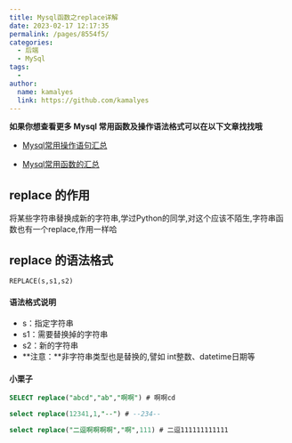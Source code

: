 ```yaml
---
title: Mysql函数之replace详解
date: 2023-02-17 12:17:35
permalink: /pages/8554f5/
categories:
  - 后端
  - MySql
tags:
  - 
author: 
  name: kamalyes
  link: https://github.com/kamalyes
---
```

**如果你想查看更多 Mysql 常用函数及操作语法格式可以在以下文章找找哦**

- [Mysql常用操作语句汇总](./59.Mysql常用操作语句汇总.md)

- [Mysql常用函数的汇总](./01.Mysql常用函数汇总.md)

replace 的作用
-----------

将某些字符串替换成新的字符串,学过Python的同学,对这个应该不陌生,字符串函数也有一个replace,作用一样哈

replace 的语法格式
-------------

```
REPLACE(s,s1,s2) 
```

#### 语法格式说明

*   s：指定字符串
*   s1：需要替换掉的字符串
*   s2：新的字符串
*   **注意：**非字符串类型也是替换的,譬如 int整数、datetime日期等

#### 小栗子

```sql
SELECT replace("abcd","ab","啊啊") # 啊啊cd

select replace(12341,1,"--") # --234--

select replace("二逗啊啊啊啊","啊",111) # 二逗111111111111
```
